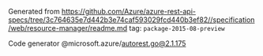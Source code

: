 Generated from https://github.com/Azure/azure-rest-api-specs/tree/3c764635e7d442b3e74caf593029fcd440b3ef82//specification/web/resource-manager/readme.md tag: `package-2015-08-preview`

Code generator @microsoft.azure/autorest.go@2.1.175


